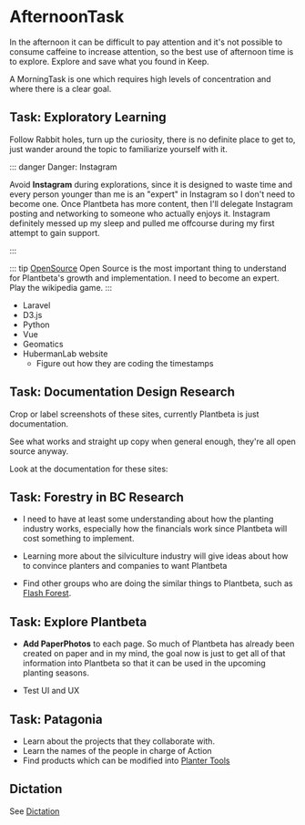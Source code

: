 # AfternoonTask

In the afternoon it can be difficult to pay attention and it's not possible to consume caffeine to increase attention, so the best use of afternoon time is to explore. Explore and save what you found in Keep.

A MorningTask is one  which requires high levels of concentration and where there is a clear goal. 

## Task: Exploratory Learning

Follow Rabbit holes, turn up the curiosity, there is no definite place to get to, just wander around the topic to familiarize yourself with it.

::: danger Danger: Instagram

Avoid <strong>Instagram</strong> during explorations, since it is designed to waste time and every person younger than me is an "expert" in Instagram so I don't need to become one. Once Plantbeta has more content, then I'll delegate Instagram posting and networking to someone who actually enjoys it. Instagram definitely messed up my sleep and pulled me offcourse during my first attempt to gain support.

:::

::: tip [OpenSource](/dev/)
Open Source is the most important thing to understand for Plantbeta's growth and implementation. I need to become an expert. Play the wikipedia game.
:::



- Laravel
- D3.js
- Python
- Vue
- Geomatics
- HubermanLab website
    - Figure out how they are coding the timestamps


## Task: Documentation Design Research

Crop or label screenshots of these sites, currently Plantbeta is just documentation.

See what works and straight up copy when general enough, they're all open source anyway. 

Look at the documentation for these sites:

## Task: Forestry in BC Research

- I need to have at least some understanding about how the planting industry works, especially how the financials work since Plantbeta will cost something to implement. 

- Learning more about the silviculture industry will give ideas about how to convince planters and companies to want Plantbeta

- Find other groups who are doing the similar things to Plantbeta, such as [Flash Forest](https://flashforest.ca/).

## Task: Explore Plantbeta

- **Add PaperPhotos** to each page. So much of Plantbeta has already been created on paper and in my mind, the goal now is just to get all of that information into Plantbeta so that it can be used in the upcoming planting seasons.

- Test UI and UX


## Task: Patagonia

- Learn about the projects that they collaborate with.
- Learn the names of the people in charge of Action
- Find products which can be modified into [Planter Tools](/dev/Tools)

## Dictation

See [Dictation]()




